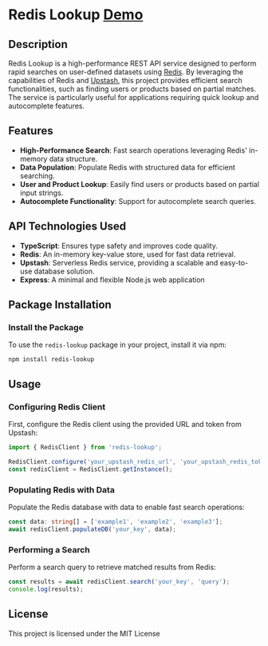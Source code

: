 # Redis Lookup [Demo](redis-lookup.up.railway.app)

## Description

Redis Lookup is a high-performance REST API service designed to perform rapid searches on user-defined datasets using [Redis](https://redis.io/). By leveraging the capabilities of Redis and [Upstash](https://upstash.com/), this project provides efficient search functionalities, such as finding users or products based on partial matches. The service is particularly useful for applications requiring quick lookup and autocomplete features.

## Features

- **High-Performance Search**: Fast search operations leveraging Redis' in-memory data structure.
- **Data Population**: Populate Redis with structured data for efficient searching.
- **User and Product Lookup**: Easily find users or products based on partial input strings.
- **Autocomplete Functionality**: Support for autocomplete search queries.

## API Technologies Used

- **TypeScript**: Ensures type safety and improves code quality.
- **Redis**: An in-memory key-value store, used for fast data retrieval.
- **Upstash**: Serverless Redis service, providing a scalable and easy-to-use database solution.
- **Express**: A minimal and flexible Node.js web application

## Package Installation

### Install the Package
To use the `redis-lookup` package in your project, install it via npm:
```shell
npm install redis-lookup
```

## Usage

### Configuring Redis Client
First, configure the Redis client using the provided URL and token from Upstash:


```typescript
import { RedisClient } from 'redis-lookup';

RedisClient.configure('your_upstash_redis_url', 'your_upstash_redis_token');
const redisClient = RedisClient.getInstance();
```

### Populating Redis with Data
Populate the Redis database with data to enable fast search operations:
```typescript
const data: string[] = ['example1', 'example2', 'example3'];
await redisClient.populateDB('your_key', data);
```

### Performing a Search
Perform a search query to retrieve matched results from Redis:
```typescript
const results = await redisClient.search('your_key', 'query');
console.log(results);
```
## License

This project is licensed under the MIT License